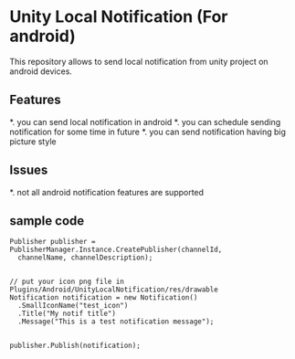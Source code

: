 # Unity Local Notification (For android)

This repository allows to send local notification from unity project
on android devices.

## Features
*. you can send local notification in android
*. you can schedule sending notification for some time in future
*. you can send notification having big picture style

## Issues
*. not all android notification features are supported


## sample code
```
Publisher publisher = PublisherManager.Instance.CreatePublisher(channelId,
  channelName, channelDescription);


// put your icon png file in Plugins/Android/UnityLocalNotification/res/drawable
Notification notification = new Notification()
  .SmallIconName("test_icon")  
  .Title("My notif title")
  .Message("This is a test notification message");


publisher.Publish(notification);
```
